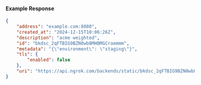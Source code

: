 <!-- Code generated for API Clients. DO NOT EDIT. -->

#### Example Response

```json
{
	"address": "example.com:8080",
	"created_at": "2024-12-15T10:06:26Z",
	"description": "acme weighted",
	"id": "bkdsc_2qFTBIG9BZN0wb8MHBMGCraemmm",
	"metadata": "{\"environment\": \"staging\"}",
	"tls": {
		"enabled": false
	},
	"uri": "https://api.ngrok.com/backends/static/bkdsc_2qFTBIG9BZN0wb8MHBMGCraemmm"
}
```

